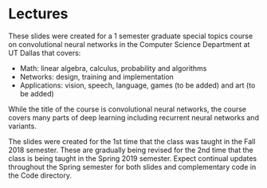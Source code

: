 # Lectures

These slides were created for a 1 semester graduate special topics course on convolutional neural networks in the Computer Science Department at UT Dallas that covers:

- Math:  linear algebra, calculus, probability and algorithms
- Networks:  design, training and implementation
- Applications:  vision, speech, language, games (to be added) and art (to be added)

While the title of the course is convolutional neural networks, the course covers many parts of deep learning including recurrent neural networks and variants.

The slides were created for the 1st time that the class was taught in the Fall 2018 semester.  These are gradually being revised for the 2nd time that the class is being taught in the Spring 2019 semester.  Expect continual updates throughout the Spring semester for both slides and complementary code in the Code directory.
